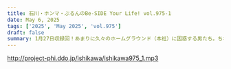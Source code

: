 ```yaml
---
title: 石川・ホンマ・ぶるんのBe-SIDE Your Life! vol.975-1
date: May 6, 2025
tags: ['2025', 'May 2025', 'vol.975']
draft: false
summary: 1月27日収録回！あまりに久々のホームグラウンド（本社）に困惑する男たち。ちなみに両隣の入居者、最近顔ぶれが変わったのですよ...あまりのゲラ笑いに、先方も困惑していることでしょう（罠）
---
```


http://project-phi.ddo.jp/ishikawa/ishikawa975_1.mp3
